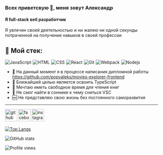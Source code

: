 ### Всех приветсвую 👋, меня зовут Александр
#### Я full-stack веб разработчик

Я увлечен своей деятельностью и ни жалею ни одной секунды потраченной на получение навыков в своей профессии

## :rocket: Мой стек:
<div style="display: flex; flex-direction: row;">
    <img src="https://camo.githubusercontent.com/cf1a0ef083a2372d7f66b4691d5d25bfd8c098f42871e8da90edb1f32ed187c4/68747470733a2f2f696d672e736869656c64732e696f2f62616467652f2d4a6176615363726970742d626c61636b3f7374796c653d666c61742d737175617265266c6f676f3d6a617661736372697074" style="margin-right: 5px;" alt="JavaScript">
    <img src="https://camo.githubusercontent.com/0c3a16a22ae058cfe38a06dc9ea16404cf006409262f547c9ccfa3ec8b30f71e/68747470733a2f2f696d672e736869656c64732e696f2f62616467652f2d48544d4c352d4533344632363f7374796c653d666c61742d737175617265266c6f676f3d68746d6c35266c6f676f436f6c6f723d7768697465" style="margin-right: 5px;" alt="HTML">
    <img src="https://camo.githubusercontent.com/2435c2a64789b8a71c701a1a593b4a6e6869789bfb0626e515dc2a6b6dffa6c5/68747470733a2f2f696d672e736869656c64732e696f2f62616467652f2d435353332d3135373242363f7374796c653d666c61742d737175617265266c6f676f3d63737333" style="margin-right: 5px;" alt="CSS">
    <img src="https://camo.githubusercontent.com/137a7a0f28f9e326bcc81a5a0bd853c86435143774c15642d827a5788e778667/68747470733a2f2f696d672e736869656c64732e696f2f62616467652f2d52656163742d626c61636b3f7374796c653d666c61742d737175617265266c6f676f3d7265616374" style="margin-right: 5px;" alt="React">
    <img src="https://camo.githubusercontent.com/edd3031a0956c904634f9a394267a6ba61e9a0bb95c9512a1fbc0725b4014d03/68747470733a2f2f696d672e736869656c64732e696f2f62616467652f2d4769742d626c61636b3f7374796c653d666c61742d737175617265266c6f676f3d676974" style="margin-right: 5px;" alt="Git">
    <img src="https://camo.githubusercontent.com/642e843f9aa33ce2969085744bf1eebf22d91f28c3c3cca8f545e9ebcdef83cf/68747470733a2f2f696d672e736869656c64732e696f2f62616467652f2d5765627061636b2d2532333243334134323f7374796c653d666c61742d737175617265266c6f676f3d7765627061636b" style="margin-right: 5px;" alt="Webpack">
    <img src="https://camo.githubusercontent.com/cec92673ea713fa89ba2ae2033daf5851f6f39393ff5b93231aa707d424638d9/68747470733a2f2f696d672e736869656c64732e696f2f62616467652f2d4e6f64656a732d626c61636b3f7374796c653d666c61742d737175617265266c6f676f3d4e6f64652e6a73" style="margin-right: 5px;" alt="Nodejs">
 </div>
 
- 🔭 На данный момент я в процессе написания дипломной работы https://github.com/popvaleks/movies-explorer-frontend 
- 🌱 Ближайшей целью является освоить TypeScript 
- :robot: Мечтаю иметь свободное время для чтения книг
- :gem: Не смог найти в соннике к чему сниться VSC
- :new: Не представляю свою жизнь без постоянного саморазвития
____


[<img src='https://cdn.jsdelivr.net/npm/simple-icons@3.0.1/icons/github.svg' alt='github' height='40'>](https://github.com/popvaleks)  [<img src='https://cdn.jsdelivr.net/npm/simple-icons@3.0.1/icons/facebook.svg' alt='facebook' height='40'>](https://www.facebook.com/https://www.facebook.com/aleksandr.popov.50364)  [<img src='https://cdn.jsdelivr.net/npm/simple-icons@3.0.1/icons/instagram.svg' alt='instagram' height='40'>](https://www.instagram.com/aleksfry/)  

[![Top Langs](https://github-readme-stats.vercel.app/api/top-langs/?username=popvaleks)](https://github.com/anuraghazra/github-readme-stats)

![GitHub stats](https://github-readme-stats.vercel.app/api?username=popvaleks&show_icons=true)  

![Profile views](https://gpvc.arturio.dev/popvaleks)  
